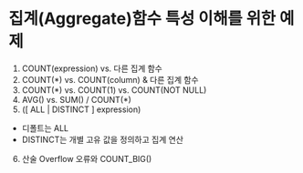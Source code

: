 # 집계(Aggregate)함수 특성 이해를 위한 예제
1. COUNT(expression) vs. 다른 집계 함수
2. COUNT(*) vs. COUNT(column) & 다른 집계 함수
3. COUNT(*) vs. COUNT(1) vs. COUNT(NOT NULL)
4. AVG() vs. SUM() / COUNT(*)
5. ([ ALL | DISTINCT ] expression)
  - 디폴트는 ALL
  - DISTINCT는 개별 고유 값을 정의하고 집계 연산
6. 산술 Overflow 오류와 COUNT_BIG() 
